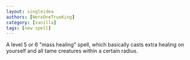 ```yaml
---
layout: singleidea
authors: [NeroOneTrueKing]
category: [vanilla]
tags: [new spell]
---
```

A level 5 or 6 "mass healing" spell, which basically casts extra healing on
yourself and all tame creatures within a certain radius.
